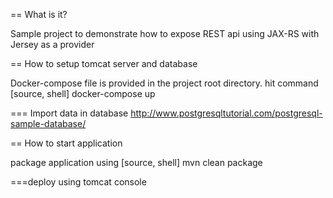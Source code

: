 == What is it?

Sample project to demonstrate how to expose REST api using JAX-RS with Jersey as a provider

== How to setup tomcat server and database

Docker-compose file is provided in the project root directory.
hit command
[source, shell]
docker-compose up

=== Import data in database
http://www.postgresqltutorial.com/postgresql-sample-database/

== How to start application

package application using
[source, shell]
mvn clean package

===deploy using tomcat console

